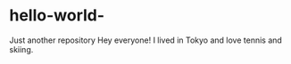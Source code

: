 # hello-world-
Just another repository 
Hey everyone!
I lived in Tokyo and love tennis and skiing. 

